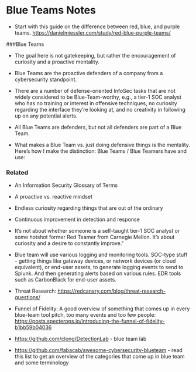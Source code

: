 # Blue Teams Notes

* Start with this guide on the difference between red, blue, and purple teams. https://danielmiessler.com/study/red-blue-purple-teams/

###Blue Teams

* The goal here is not gatekeeping, but rather the encouragement of curiosity and a proactive mentality.

* Blue Teams are the proactive defenders of a company from a cybersecurity standpoint.

* There are a number of defense-oriented InfoSec tasks that are not widely considered to be Blue-Team-worthy, e.g., a tier-1 SOC analyst who has no training or interest in offensive techniques, no curiosity regarding the interface they’re looking at, and no creativity in following up on any potential alerts.

* All Blue Teams are defenders, but not all defenders are part of a Blue Team.

* What makes a Blue Team vs. just doing defensive things is the mentality. Here’s how I make the distinction: Blue Teams / Blue Teamers have and use:

### Related

* An Information Security Glossary of Terms
* A proactive vs. reactive mindset
* Endless curiosity regarding things that are out of the ordinary
* Continuous improvement in detection and response
* It’s not about whether someone is a self-taught tier-1 SOC analyst or some hotshot former Red Teamer from Carnegie Mellon. It’s about curiosity and a desire to constantly improve."

* Blue team will use various logging and monitoring tools. SOC-type stuff - getting things like gateway devices, or network devices (or cloud equivalent), or end-user assets, to generate logging events to send to Splunk. And then generating alerts based on various rules. EDR tools such as CarbonBlack for end-user assets.

* Threat Research: https://redcanary.com/blog/threat-research-questions/

* Funnel of Fidelity: A good overview of something that comes up in every blue-team tool pitch, too many events and too few people: https://posts.specterops.io/introducing-the-funnel-of-fidelity-b1bb59b04036

* https://github.com/clong/DetectionLab - blue team lab

* https://github.com/fabacab/awesome-cybersecurity-blueteam - read this list to get an overview of the categories that come up in blue team and some terminology